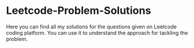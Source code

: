 # Leetcode-Problem-Solutions
Here you can find all my solutions for the questions given on Leetcode coding platform. You can use it to understand the approach for tackling the problem.

